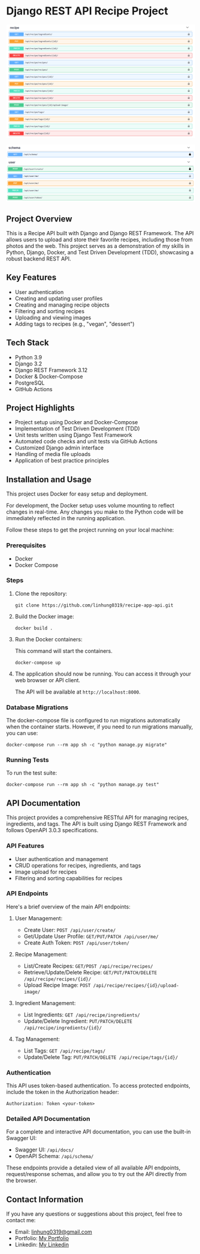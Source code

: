 # Django REST API Recipe Project

![image](./recipe.PNG)

![image](./user.PNG)

## Project Overview

This is a Recipe API built with Django and Django REST Framework. The API allows users to upload and store their favorite recipes, including those from photos and the web. This project serves as a demonstration of my skills in Python, Django, Docker, and Test Driven Development (TDD), showcasing a robust backend REST API.

## Key Features

- User authentication
- Creating and updating user profiles
- Creating and managing recipe objects
- Filtering and sorting recipes
- Uploading and viewing images
- Adding tags to recipes (e.g., "vegan", "dessert")

## Tech Stack

- Python 3.9
- Django 3.2
- Django REST Framework 3.12
- Docker & Docker-Compose
- PostgreSQL
- GitHub Actions

## Project Highlights

- Project setup using Docker and Docker-Compose
- Implementation of Test Driven Development (TDD)
- Unit tests written using Django Test Framework
- Automated code checks and unit tests via GitHub Actions
- Customized Django admin interface
- Handling of media file uploads
- Application of best practice principles

## Installation and Usage

This project uses Docker for easy setup and deployment. 

For development, the Docker setup uses volume mounting to reflect changes in real-time. Any changes you make to the Python code will be immediately reflected in the running application.

Follow these steps to get the project running on your local machine:

### Prerequisites

- Docker
- Docker Compose

### Steps

1. Clone the repository:

    ```
    git clone https://github.com/linhung0319/recipe-app-api.git
    ```

2. Build the Docker image:

    ```
    docker build .
    ```

3. Run the Docker containers:

    This command will start the containers.

    ```
    docker-compose up
    ```

4. The application should now be running. You can access it through your web browser or API client.

    The API will be available at `http://localhost:8000`.

### Database Migrations

The docker-compose file is configured to run migrations automatically when the container starts. However, if you need to run migrations manually, you can use:

```
docker-compose run --rm app sh -c "python manage.py migrate"
```

### Running Tests

To run the test suite:

```
docker-compose run --rm app sh -c "python manage.py test"
```

## API Documentation

This project provides a comprehensive RESTful API for managing recipes, ingredients, and tags. The API is built using Django REST Framework and follows OpenAPI 3.0.3 specifications.

### API Features

- User authentication and management
- CRUD operations for recipes, ingredients, and tags
- Image upload for recipes
- Filtering and sorting capabilities for recipes

### API Endpoints

Here's a brief overview of the main API endpoints:

1. User Management:
   - Create User: `POST /api/user/create/`
   - Get/Update User Profile: `GET/PUT/PATCH /api/user/me/`
   - Create Auth Token: `POST /api/user/token/`

2. Recipe Management:
   - List/Create Recipes: `GET/POST /api/recipe/recipes/`
   - Retrieve/Update/Delete Recipe: `GET/PUT/PATCH/DELETE /api/recipe/recipes/{id}/`
   - Upload Recipe Image: `POST /api/recipe/recipes/{id}/upload-image/`

3. Ingredient Management:
   - List Ingredients: `GET /api/recipe/ingredients/`
   - Update/Delete Ingredient: `PUT/PATCH/DELETE /api/recipe/ingredients/{id}/`

4. Tag Management:
   - List Tags: `GET /api/recipe/tags/`
   - Update/Delete Tag: `PUT/PATCH/DELETE /api/recipe/tags/{id}/`

### Authentication

This API uses token-based authentication. To access protected endpoints, include the token in the Authorization header:

```
Authorization: Token <your-token>
```

### Detailed API Documentation

For a complete and interactive API documentation, you can use the built-in Swagger UI:

- Swagger UI: `/api/docs/`
- OpenAPI Schema: `/api/schema/`

These endpoints provide a detailed view of all available API endpoints, request/response schemas, and allow you to try out the API directly from the browser.

## Contact Information
If you have any questions or suggestions about this project, feel free to contact me:
- Email: linhung0319@gmail.com
- Portfolio: [My Portfolio](https://linhung0319.vercel.app/)
- Linkedin: [My Linkedin](https://www.linkedin.com/in/hung-lin/)